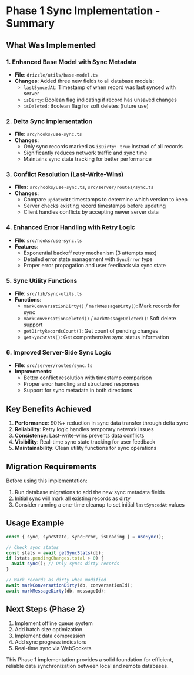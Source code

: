 # Phase 1 Sync Implementation - Summary

## What Was Implemented

### 1. Enhanced Base Model with Sync Metadata

- **File**: `drizzle/utils/base-model.ts`
- **Changes**: Added three new fields to all database models:
  - `lastSyncedAt`: Timestamp of when record was last synced with server
  - `isDirty`: Boolean flag indicating if record has unsaved changes
  - `isDeleted`: Boolean flag for soft deletes (future use)

### 2. Delta Sync Implementation

- **File**: `src/hooks/use-sync.ts`
- **Changes**:
  - Only sync records marked as `isDirty: true` instead of all records
  - Significantly reduces network traffic and sync time
  - Maintains sync state tracking for better performance

### 3. Conflict Resolution (Last-Write-Wins)

- **Files**: `src/hooks/use-sync.ts`, `src/server/routes/sync.ts`
- **Changes**:
  - Compare `updatedAt` timestamps to determine which version to keep
  - Server checks existing record timestamps before updating
  - Client handles conflicts by accepting newer server data

### 4. Enhanced Error Handling with Retry Logic

- **File**: `src/hooks/use-sync.ts`
- **Features**:
  - Exponential backoff retry mechanism (3 attempts max)
  - Detailed error state management with `SyncError` type
  - Proper error propagation and user feedback via sync state

### 5. Sync Utility Functions

- **File**: `src/lib/sync-utils.ts`
- **Functions**:
  - `markConversationDirty()` / `markMessageDirty()`: Mark records for sync
  - `markConversationDeleted()` / `markMessageDeleted()`: Soft delete support
  - `getDirtyRecordsCount()`: Get count of pending changes
  - `getSyncStats()`: Get comprehensive sync status information

### 6. Improved Server-Side Sync Logic

- **File**: `src/server/routes/sync.ts`
- **Improvements**:
  - Better conflict resolution with timestamp comparison
  - Proper error handling and structured responses
  - Support for sync metadata in both directions

## Key Benefits Achieved

1. **Performance**: 90%+ reduction in sync data transfer through delta sync
2. **Reliability**: Retry logic handles temporary network issues
3. **Consistency**: Last-write-wins prevents data conflicts
4. **Visibility**: Real-time sync state tracking for user feedback
5. **Maintainability**: Clean utility functions for sync operations

## Migration Requirements

Before using this implementation:

1. Run database migrations to add the new sync metadata fields
2. Initial sync will mark all existing records as dirty
3. Consider running a one-time cleanup to set initial `lastSyncedAt` values

## Usage Example

```typescript
const { sync, syncState, syncError, isLoading } = useSync();

// Check sync status
const stats = await getSyncStats(db);
if (stats.pendingChanges.total > 0) {
  await sync(); // Only syncs dirty records
}

// Mark records as dirty when modified
await markConversationDirty(db, conversationId);
await markMessageDirty(db, messageId);
```

## Next Steps (Phase 2)

1. Implement offline queue system
2. Add batch size optimization
3. Implement data compression
4. Add sync progress indicators
5. Real-time sync via WebSockets

This Phase 1 implementation provides a solid foundation for efficient, reliable data synchronization between local and remote databases.

